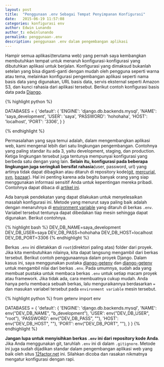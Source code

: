 ```yaml
---
layout: post
title:  "Penggunaan .env Sebagai Tempat Penyimpanan Konfigurasi"
date:   2015-06-19 11:57:08
categories: konfigurasi env
author: Edwin Lunando
author_t: edwinlunando
permalink: penggunaan-.env
description: penggunaan .env dalam pengembangan aplikasi
---
```


Hampir semua aplikasi(terutama web) yang pernah saya kembangkan membutuhkan tempat untuk menaruh konfigurasi-konfigurasi yang dibutuhkan aplikasi untuk berjalan. Konfigurasi yang dimaksud bukanlah setelan yang bisa diganti-ganti dengan mudah oleh pengguna seperti warna atau tema, melainkan konfigurasi pengembangan aplikasi seperti nama basis data yang digunakan, URL basis data, servis eksternal seperti Amazon S3, dan kunci rahasia dari aplikasi tersebut. Berikut contoh konfigurasi basis data pada [Django][0].

{% highlight python %}

DATABASES = {
    'default': {
        'ENGINE': 'django.db.backends.mysql',
        'NAME': 'saya_development',
        'USER': 'saya',
        'PASSWORD': 'hohohaha',
        'HOST': 'localhost',
        'PORT': '3306',
    }
}

{% endhighlight %}

Permasalahan yang saya temui adalah, dalam mengembangkan aplikasi web, kami mengenal lebih dari satu lingkungan pengembangan. Contohnya yang paling standar itu ada 3, yaitu development, staging, dan production. Ketiga lingkungan tersebut juga tentunya mempunyai konfigurasi yang berbeda satu dengan yang lain. **Selain itu, konfigurasi pada beberapa lingkungan juga seringkali bersifat rahasia**(user, password, url) yang artinya tidak dapat dibagikan atau ditaruh di repository kode([git][1], [mercurial][2], [svn][3], [bazaar][4]). Hal ini penting karena ada begitu banyak orang yang siap menggunakan informasi sensitif Anda untuk kepentingan mereka pribadi. Contohnya dapat dibaca di [artikel ini][9].

Ada banyak pendekatan yang dapat dilakukan untuk menyelesaikan masalah konfigurasi ini. Metode yang menurut saya paling baik adalah dengan menaruhnya di [environment variable][5] yang ditaruh di berkas `.env`. Variabel tersebut tentunya dapat dibedakan tiap mesin sehingga dapat digunakan. Berikut contohnya.

{% highlight bash %}
DEV_DB_NAME=saya_development
DEV_DB_USER=saya
DEV_DB_PASS=hohohaha
DEV_DB_HOST=localhost
DEV_DB_PORT=3306
{% endhighlight %}

Berkas `.env` ini diletakkan di `root`(direktori paling atas) folder dari proyek. Jika kita membutuhkan nilainya, kita dapat langsung mengambil dari berkas tersebut. Berikut contoh penggunaannya dalam proyek Django. Dalam kasus ini, saya menggunakan pustaka [django-getenv][6] dan [django-getenv][7] untuk mengambil nilai dari berkas `.env`. Pada umumnya, sudah ada yang membuat pustaka untuk membaca berkas `.env` untuk setiap macam proyek atau framework. Jika tidak ada, cara membuatnya cukup mudah. Anda hanya perlu membaca sebuah berkas, lalu menguraikannya berdasarkan `=` dan masukan variabel tersebut pada `environment variable` mesin tersebut.

{% highlight python %}
from getenv import env

DATABASES = {
    'default': {
        'ENGINE': 'django.db.backends.mysql',
        'NAME': env("DEV_DB_NAME", "b_development"),
        'USER': env("DEV_DB_USER", "root"),
        'PASSWORD': env("DEV_DB_PASS", ""),
        'HOST': env("DEV_DB_HOST", ""),
        'PORT': env("DEV_DB_PORT", ""),
    }
}
{% endhighlight %}

**Jangan lupa untuk menyisihkan berkas `.env` ini dari repository kode Anda**. Jika Anda menggunakan git, taruhlah `.env` ini di dalam `.gitignore`. Metode ini juga sudah dijadikan standar dalam pengembangan aplikasi web yang baik oleh situs [12factor.net][8] ini. Silahkan dicoba dan rasakan nikmatnya mengatur konfigurasi dengan rapi.

[0]:    https://www.djangoproject.com/
[1]:    https://git-scm.com/
[2]:    https://mercurial.selenic.com/
[3]:    https://subversion.apache.org/
[4]:    http://bazaar.canonical.com/en/
[5]:    https://en.wikipedia.org/wiki/Environment_variable
[6]:    https://pypi.python.org/pypi/django-getenv/
[7]:    https://pypi.python.org/pypi/django-dotenv/
[8]:    http://12factor.net/config
[9]:    http://www.devfactor.net/2014/12/30/2375-amazon-mistake/

